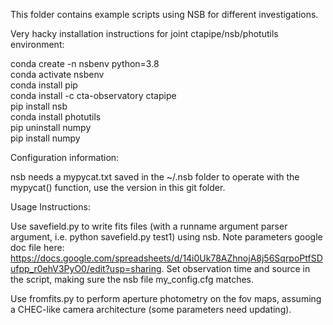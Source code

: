 This folder contains example scripts using NSB for different investigations.

Very hacky installation instructions for joint ctapipe/nsb/photutils environment:

conda create -n nsbenv python=3.8  
conda activate nsbenv  
conda install pip  
conda install -c cta-observatory ctapipe  
pip install nsb  
conda install photutils  
pip uninstall numpy  
pip install numpy  

Configuration information:

nsb needs a mypycat.txt saved in the ~/.nsb folder to operate with the mypycat() function, use the version in this git folder. 

Usage Instructions:

Use savefield.py to write fits files (with a runname argument parser argument, i.e. python savefield.py test1) using nsb. Note parameters google doc file here: https://docs.google.com/spreadsheets/d/14i0Uk78AZhnojA8j56SqrpoPtfSDufpp_r0ehV3PyO0/edit?usp=sharing. Set observation time and source in the script, making sure the nsb file my_config.cfg matches.

Use fromfits.py to perform aperture photometry on the fov maps, assuming a CHEC-like camera architecture (some parameters need updating).